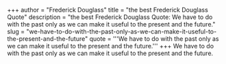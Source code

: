 +++
author = "Frederick Douglass"
title = "the best Frederick Douglass Quote"
description = "the best Frederick Douglass Quote: We have to do with the past only as we can make it useful to the present and the future."
slug = "we-have-to-do-with-the-past-only-as-we-can-make-it-useful-to-the-present-and-the-future"
quote = '''We have to do with the past only as we can make it useful to the present and the future.'''
+++
We have to do with the past only as we can make it useful to the present and the future.

